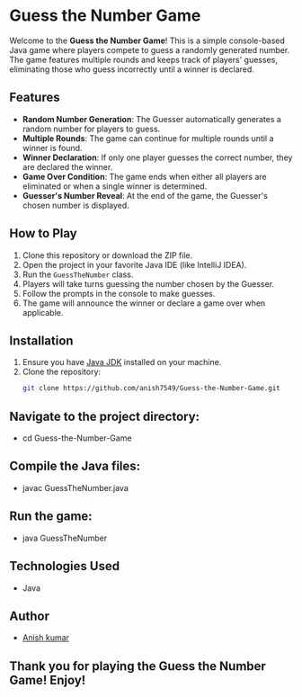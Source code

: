 # Guess the Number Game

Welcome to the **Guess the Number Game**! This is a simple console-based Java game where players compete to guess a randomly generated number. The game features multiple rounds and keeps track of players' guesses, eliminating those who guess incorrectly until a winner is declared.

## Features

- **Random Number Generation**: The Guesser automatically generates a random number for players to guess.
- **Multiple Rounds**: The game can continue for multiple rounds until a winner is found.
- **Winner Declaration**: If only one player guesses the correct number, they are declared the winner.
- **Game Over Condition**: The game ends when either all players are eliminated or when a single winner is determined.
- **Guesser's Number Reveal**: At the end of the game, the Guesser's chosen number is displayed.

## How to Play

1. Clone this repository or download the ZIP file.
2. Open the project in your favorite Java IDE (like IntelliJ IDEA).
3. Run the `GuessTheNumber` class.
4. Players will take turns guessing the number chosen by the Guesser.
5. Follow the prompts in the console to make guesses.
6. The game will announce the winner or declare a game over when applicable.

## Installation

1. Ensure you have [Java JDK](https://www.oracle.com/java/technologies/javase-jdk11-downloads.html) installed on your machine.
2. Clone the repository:
   ```bash
   git clone https://github.com/anish7549/Guess-the-Number-Game.git
## Navigate to the project directory:
- cd Guess-the-Number-Game
   
## Compile the Java files:
- javac GuessTheNumber.java

## Run the game:
- java GuessTheNumber

## Technologies Used
- Java
## Author
- [Anish kumar](https://github.com/anish7549/Guess-the-Number-Game.git)


## Thank you for playing the Guess the Number Game! Enjoy!




